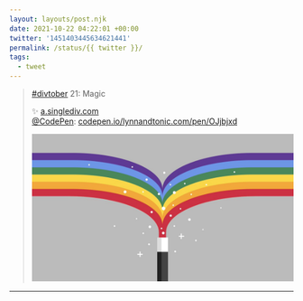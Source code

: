 ```yaml
---
layout: layouts/post.njk
date: 2021-10-22 04:22:01 +00:00
twitter: '1451403445634621441'
permalink: /status/{{ twitter }}/
tags: 
  - tweet
---
```


> [#divtober](https://twitter.com/hashtag/divtober) 21: Magic
> 
> ✨ [a.singlediv.com](https://a.singlediv.com)  
> [@CodePen](https://twitter.com/CodePen): [codepen.io/lynnandtonic.com/pen/OJjbjxd](https://codepen.io/lynnandtonic/pen/OJjbjxd)
> 
> ![a sparkling rainbow pours out of a magic wand and splits to the left and right](/img/1451403445634621441-FCRreQTVUAUiNZm.jpg)


---
